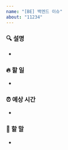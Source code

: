 ```yaml
---
name: "[BE] 백엔드 이슈"
about: "11234"
---
```


### 🔍 설명
- 

### 🔥 할 일
- 

### ⏰ 예상 시간
- 

### 🐴 할 말
- 
